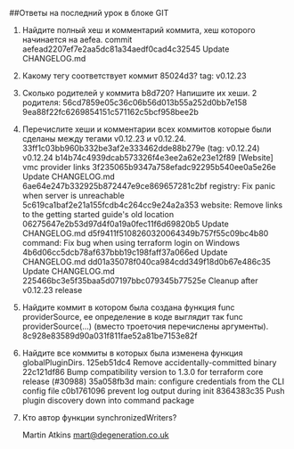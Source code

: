 ##Ответы на последний урок в блоке GIT
1. Найдите полный хеш и комментарий коммита, хеш которого начинается на aefea.
	commit aefead2207ef7e2aa5dc81a34aedf0cad4c32545
	Update CHANGELOG.md
2. Какому тегу соответствует коммит 85024d3?
	tag: v0.12.23
3. Сколько родителей у коммита b8d720? Напишите их хеши.
	2 родителя:
	56cd7859e05c36c06b56d013b55a252d0bb7e158
	9ea88f22fc6269854151c571162c5bcf958bee2b
4. Перечислите хеши и комментарии всех коммитов которые были сделаны между тегами v0.12.23 и v0.12.24.
	33ff1c03bb960b332be3af2e333462dde88b279e (tag: v0.12.24) v0.12.24
	b14b74c4939dcab573326f4e3ee2a62e23e12f89 [Website] vmc provider links
	3f235065b9347a758efadc92295b540ee0a5e26e Update CHANGELOG.md
	6ae64e247b332925b872447e9ce869657281c2bf registry: Fix panic when server is unreachable
	5c619ca1baf2e21a155fcdb4c264cc9e24a2a353 website: Remove links to the getting started guide's old location
	06275647e2b53d97d4f0a19a0fec11f6d69820b5 Update CHANGELOG.md
	d5f9411f5108260320064349b757f55c09bc4b80 command: Fix bug when using terraform login on Windows
	4b6d06cc5dcb78af637bbb19c198faff37a066ed Update CHANGELOG.md
	dd01a35078f040ca984cdd349f18d0b67e486c35 Update CHANGELOG.md
	225466bc3e5f35baa5d07197bbc079345b77525e Cleanup after v0.12.23 release
5. Найдите коммит в котором была создана функция func providerSource, ее определение в коде выглядит так func providerSource(...) (вместо троеточия перечислены аргументы).
	8c928e83589d90a031f811fae52a81be7153e82f
6. Найдите все коммиты в которых была изменена функция globalPluginDirs.
	125eb51dc4 Remove accidentally-committed binary
	22c121df86 Bump compatibility version to 1.3.0 for terraform core release (#30988)
	35a058fb3d main: configure credentials from the CLI config file
	c0b1761096 prevent log output during init
	8364383c35 Push plugin discovery down into command package
7. Кто автор функции synchronizedWriters?

	Martin Atkins <mart@degeneration.co.uk>
